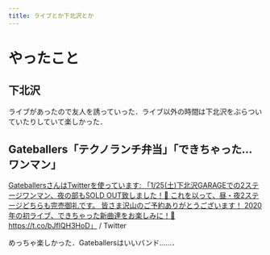 ```yaml
---
title: ライブとか下北沢とか
---
```




# やったこと

## 下北沢

ライブがあったので友人を誘っていった．ライブ以外の時間は下北沢をぶらついていたりしていて楽しかった．

## Gateballers「テクノランチ弁当」「できちゃった…ワンマン」

<a href="https://twitter.com/gateballers/status/1219988806188728321" class="embedly-card">GateballersさんはTwitterを使っています: 「1/25(土)下北沢GARAGEでの2ステージワンマン、夜の部もSOLD OUT致しました！🎉 これを以って、昼・夜2ステージどちらも完売御礼です。 皆さま沢山のご予約ありがとうございます！ 2020年の初ライブ、できちゃった新曲達をお楽しみに！🎉 https://t.co/bJfIQH3HoD」 / Twitter</a>

めっちゃ楽しかった．Gateballersはいいバンド……．
